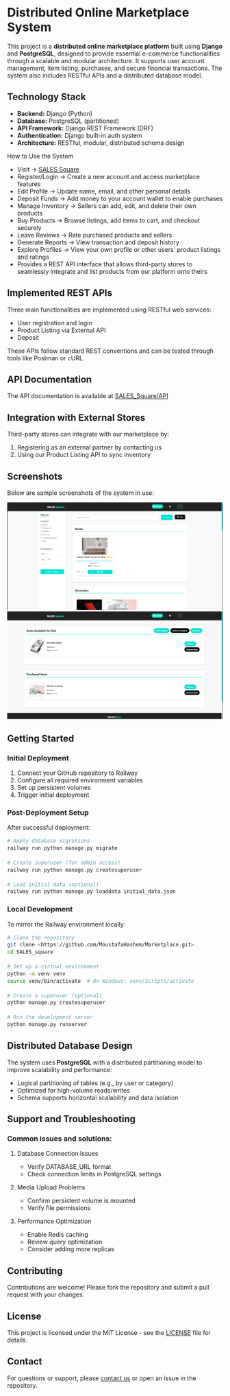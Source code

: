 # Distributed Online Marketplace System

This project is a **distributed online marketplace platform** built using **Django** and **PostgreSQL**, designed to provide essential e-commerce functionalities through a scalable and modular architecture. It supports user account management, item listing, purchases, and secure financial transactions. The system also includes RESTful APIs and a distributed database model.

## Technology Stack

* **Backend:** Django (Python)
* **Database:** PostgreSQL (partitioned)
* **API Framework:** Django REST Framework (DRF)
* **Authentication:** Django built-in auth system
* **Architecture:** RESTful, modular, distributed schema design

How to Use the System
- Visit → [SALES Square](https://marketplace-production-ba97.up.railway.app)
- Register/Login → Create a new account and access marketplace features
- Edit Profile → Update name, email, and other personal details
- Deposit Funds → Add money to your account wallet to enable purchases
- Manage Inventory → Sellers can add, edit, and delete their own products
- Buy Products → Browse listings, add items to cart, and checkout securely
- Leave Reviews → Rate purchased products and sellers
- Generate Reports → View transaction and deposit history
- Explore Profiles → View your own profile or other users' product listings and ratings
- Provides a REST API interface that allows third-party stores to seamlessly integrate and list products from our platform onto theirs

## Implemented REST APIs

Three main functionalities are implemented using RESTful web services:

* User registration and login
* Product Listing via External API
* Deposit

These APIs follow standard REST conventions and can be tested through tools like Postman or cURL.

## API Documentation

The API documentation is available at [SALES\_Square/API](https://marketplace-production-ba97.up.railway.app/static/docs/salesquare_api_documentation.docx)

## Integration with External Stores

Third-party stores can integrate with our marketplace by:

1. Registering as an external partner by contacting us
2. Using our Product Listing API to sync inventory

## Screenshots

Below are sample screenshots of the system in use:

![Home Page](screenshots/home.png)
![Inventory](screenshots/inventory.png)

## Getting Started

### Initial Deployment

1. Connect your GitHub repository to Railway
2. Configure all required environment variables
3. Set up persistent volumes
4. Trigger initial deployment

### Post-Deployment Setup

After successful deployment:

```bash
# Apply database migrations
railway run python manage.py migrate

# Create superuser (for admin access)
railway run python manage.py createsuperuser

# Load initial data (optional)
railway run python manage.py loaddata initial_data.json
```
### Local Development

To mirror the Railway environment locally:

```bash
# Clone the repository
git clone <https://github.com/MoustafaHashem/Marketplace.git>
cd SALES_square

# Set up a virtual environment
python -m venv venv
source venv/bin/activate  # On Windows: venv/Scripts/activate

# Create a superuser (optional)
python manage.py createsuperuser

# Run the development server
python manage.py runserver
```

## Distributed Database Design

The system uses **PostgreSQL** with a distributed partitioning model to improve scalability and performance:

* Logical partitioning of tables (e.g., by user or category)
* Optimized for high-volume reads/writes
* Schema supports horizontal scalability and data isolation

## Support and Troubleshooting

### Common issues and solutions:

1. Database Connection Issues

   * Verify DATABASE\_URL format
   * Check connection limits in PostgreSQL settings

2. Media Upload Problems

   * Confirm persistent volume is mounted
   * Verify file permissions

3. Performance Optimization

   * Enable Redis caching
   * Review query optimization
   * Consider adding more replicas

## Contributing

Contributions are welcome! Please fork the repository and submit a pull request with your changes.

## License

This project is licensed under the MIT License - see the [LICENSE](LICENSE) file for details.

## Contact

For questions or support, please [contact us](https://marketplace-production-ba97.up.railway.app/contactus) or open an issue in the repository.
